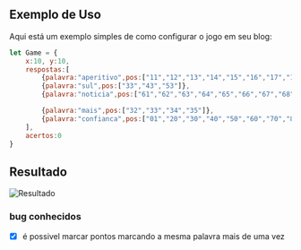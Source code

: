 ## Exemplo de Uso

Aqui está um exemplo simples de como configurar o jogo em seu blog:

```javascript
let Game = {
    x:10, y:10,
    respostas:[
        {palavra:"aperitivo",pos:["11","12","13","14","15","16","17","18","19"]},
        {palavra:"sul",pos:["33","43","53"]},
        {palavra:"noticia",pos:["61","62","63","64","65","66","67","68"]},

        {palavra:"mais",pos:["32","33","34","35"]},
        {palavra:"confianca",pos:["01","20","30","40","50","60","70","80","90"]},
    ],
    acertos:0
}
```
## Resultado

![Resultado](resultado.jpg)

### bug conhecidos 

- [x] é possivel marcar pontos marcando a mesma palavra mais de uma vez

